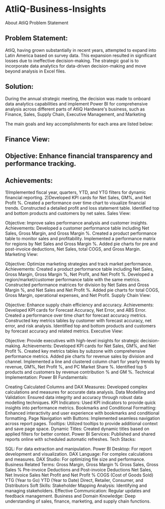 # AtliQ-Business-Insights

  About AtliQ
  Problem Statement

  
## Problem Statement:
AtliQ, having grown substantially in recent years, attempted to expand into Latin America based on survey data. This expansion resulted in significant losses due to ineffective decision-making. The strategic goal is to incorporate data analytics for data-driven decision-making and move beyond analysis in Excel files.

## Solution:
During the annual strategic meeting, the decision was made to onboard data analytics capabilities and implement Power BI for comprehensive analysis across different parts of AtliQ Hardware's business, such as Finance, Sales, Supply Chain, Executive Management, and Marketing

The main goals and key accomplishments for each area are listed below:


## Finance View:

## Objective: Enhance financial transparency and performance tracking.
## Achievements:
1)Implemented fiscal year, quarters, YTD, and YTG filters for dynamic financial reporting. 2)Developed KPI cards for Net Sales, GM%, and Net Profit %.
Created a performance over time chart to visualize financial trends.
Constructed a detailed profit and loss statement table.
Identified top and bottom products and customers by net sales.
Sales View:

Objective: Improve sales performance analysis and customer insights.
Achievements:
Developed a customer performance table including Net Sales, Gross Margin, and Gross Margin %.
Created a product performance table to monitor sales and profitability.
Implemented a performance matrix for regions by Net Sales and Gross Margin %.
Added pie charts for pre and post-invoice deductions, Net Sales, total COGS, and Gross Margin.
Marketing View:

Objective: Optimize marketing strategies and track market performance.
Achievements:
Created a product performance table including Net Sales, Gross Margin, Gross Margin %, Net Profit, and Net Profit %.
Developed a region/market/customer performance table with the same metrics.
Constructed performance matrices for division by Net Sales and Gross Margin %, and Net Sales and Net Profit %.
Added pie charts for total COGS, Gross Margin, operational expenses, and Net Profit.
Supply Chain View:

Objective: Enhance supply chain efficiency and accuracy.
Achievements:
Developed KPI cards for Forecast Accuracy, Net Error, and ABS Error.
Created a performance over time chart for forecast accuracy metrics.
Constructed key metrics tables by customer with forecast accuracy, net error, and risk analysis.
Identified top and bottom products and customers by forecast accuracy and related metrics.
Executive View:

Objective: Provide executives with high-level insights for strategic decision-making.
Achievements:
Developed KPI cards for Net Sales, GM%, and Net Profit %.
Created key metrics tables by subzone with comprehensive performance metrics.
Added pie charts for revenue sales by division and channel.
Implemented a line and clustered column chart for yearly trends by revenue, GM%, Net Profit %, and PC Market Share %.
Identified top 5 products and customers by revenue contribution % and GM %.
Technical Implementation:
Power BI Fundamentals:

Creating Calculated Columns and DAX Measures: Developed complex calculations and measures for accurate data analysis.
Data Modelling and Validation: Ensured data integrity and accuracy through robust data modelling techniques.
KPI Indicators: Used KPI indicators to provide quick insights into performance metrics.
Bookmarks and Conditional Formatting: Enhanced interactivity and user experience with bookmarks and conditional formatting.
Page Navigation with Buttons: Implemented seamless navigation across report pages.
Tooltips: Utilized tooltips to provide additional context and save page space.
Dynamic Titles: Created dynamic titles based on applied filters for better context.
Power BI Services: Published and shared reports online with scheduled automatic refreshes.
Tech Stacks:

SQL: For data extraction and manipulation.
Power BI Desktop: For report development and visualization.
DAX Language: For complex calculations and measures.
DAX Studio: For optimizing file size and performance.
Business Related Terms:
Gross Margin, Gross Margin %
Gross Sales, Gross Sales %
Pre-invoice Deductions and Post-invoice Deductions
Net Sales, Net Invoice Sales
Net Profit and Net Profit %
COGS (Cost of Goods Sold)
YTG (Year to Go)
YTD (Year to Date)
Direct, Retailer, Consumer, and Distributors
Soft Skills:
Stakeholder Mapping Analysis: Identifying and managing stakeholders.
Effective Communication: Regular updates and feedback management.
Business and Domain Knowledge: Deep understanding of sales, finance, marketing, and supply chain functions.
